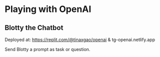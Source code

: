 # Playing with OpenAI

## Blotty the Chatbot
Deployed at: https://replit.com/@tinaxgao/openai
& tg-openai.netlify.app

Send Blotty a prompt as task or question.
